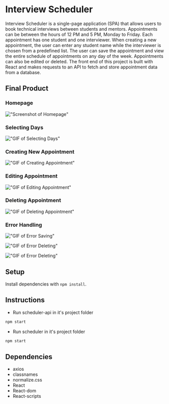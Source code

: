 # Interview Scheduler

Interview Scheduler is a single-page application (SPA) that allows users to book technical interviews between students and mentors. Appointments can be between the hours of 12 PM and 5 PM, Monday to Friday. Each appointment has one student and one interviewer. When creating a new appointment, the user can enter any student name while the interviewer is chosen from a predefined list. The user can save the appointment and view the entire schedule of appointments on any day of the week. Appointments can also be edited or deleted. The front end of this project is built with React and makes requests to an API to fetch and store appointment data from a database.

## Final Product

### Homepage

!["Screenshot of Homepage"](./public/images/homepage.png)

### Selecting Days

!["GIF of Selecting Days"](./public/images/SelectingDays.gif)

### Creating New Appointment

!["GIF of Creating Appointment"](./public/images/Saving.gif)

### Editing Appointment

!["GIF of Editing Appointment"](./public/images/Editing.gif)

### Deleting Appointment

!["GIF of Deleting Appointment"](./public/images/Deleting.gif)

### Error Handling

!["GIF of Error Saving"](./public/images/eNew.gif)

!["GIF of Error Deleting"](./public/images/eDelete.gif)

!["GIF of Error Deleting"](./public/images/eEdit.gif)

## Setup

Install dependencies with `npm install`.

## Instructions

- Run scheduler-api in it's project folder

```sh
npm start
```

- Run scheduler in it's project folder

```sh
npm start
```

## Dependencies

- axios
- classnames
- normalize.css
- React
- React-dom
- React-scripts
